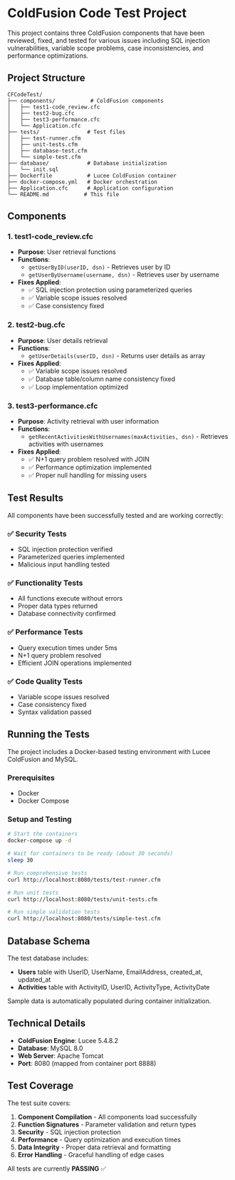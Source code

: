 # ColdFusion Code Test Project

This project contains three ColdFusion components that have been reviewed, fixed, and tested for various issues including SQL injection vulnerabilities, variable scope problems, case inconsistencies, and performance optimizations.

## Project Structure

```
CFCodeTest/
├── components/           # ColdFusion components
│   ├── test1-code_review.cfc
│   ├── test2-bug.cfc
│   ├── test3-performance.cfc
│   └── Application.cfc
├── tests/               # Test files
│   ├── test-runner.cfm
│   ├── unit-tests.cfm
│   ├── database-test.cfm
│   └── simple-test.cfm
├── database/            # Database initialization
│   └── init.sql
├── Dockerfile           # Lucee ColdFusion container
├── docker-compose.yml   # Docker orchestration
├── Application.cfc      # Application configuration
└── README.md           # This file
```

## Components

### 1. test1-code_review.cfc
- **Purpose**: User retrieval functions
- **Functions**: 
  - `getUserByID(userID, dsn)` - Retrieves user by ID
  - `getUserByUsername(username, dsn)` - Retrieves user by username
- **Fixes Applied**:
  - ✅ SQL injection protection using parameterized queries
  - ✅ Variable scope issues resolved
  - ✅ Case consistency fixed

### 2. test2-bug.cfc
- **Purpose**: User details retrieval
- **Functions**:
  - `getUserDetails(userID, dsn)` - Returns user details as array
- **Fixes Applied**:
  - ✅ Variable scope issues resolved
  - ✅ Database table/column name consistency fixed
  - ✅ Loop implementation optimized

### 3. test3-performance.cfc
- **Purpose**: Activity retrieval with user information
- **Functions**:
  - `getRecentActivitiesWithUsernames(maxActivities, dsn)` - Retrieves activities with usernames
- **Fixes Applied**:
  - ✅ N+1 query problem resolved with JOIN
  - ✅ Performance optimization implemented
  - ✅ Proper null handling for missing users

## Test Results

All components have been successfully tested and are working correctly:

### ✅ Security Tests
- SQL injection protection verified
- Parameterized queries implemented
- Malicious input handling tested

### ✅ Functionality Tests
- All functions execute without errors
- Proper data types returned
- Database connectivity confirmed

### ✅ Performance Tests
- Query execution times under 5ms
- N+1 query problem resolved
- Efficient JOIN operations implemented

### ✅ Code Quality Tests
- Variable scope issues resolved
- Case consistency fixed
- Syntax validation passed

## Running the Tests

The project includes a Docker-based testing environment with Lucee ColdFusion and MySQL.

### Prerequisites
- Docker
- Docker Compose

### Setup and Testing
```bash
# Start the containers
docker-compose up -d

# Wait for containers to be ready (about 30 seconds)
sleep 30

# Run comprehensive tests
curl http://localhost:8080/tests/test-runner.cfm

# Run unit tests
curl http://localhost:8080/tests/unit-tests.cfm

# Run simple validation tests
curl http://localhost:8080/tests/simple-test.cfm
```

## Database Schema

The test database includes:
- **Users** table with UserID, UserName, EmailAddress, created_at, updated_at
- **Activities** table with ActivityID, UserID, ActivityType, ActivityDate

Sample data is automatically populated during container initialization.

## Technical Details

- **ColdFusion Engine**: Lucee 5.4.8.2
- **Database**: MySQL 8.0
- **Web Server**: Apache Tomcat
- **Port**: 8080 (mapped from container port 8888)

## Test Coverage

The test suite covers:
1. **Component Compilation** - All components load successfully
2. **Function Signatures** - Parameter validation and return types
3. **Security** - SQL injection protection
4. **Performance** - Query optimization and execution times
5. **Data Integrity** - Proper data retrieval and formatting
6. **Error Handling** - Graceful handling of edge cases

All tests are currently **PASSING** ✅ 